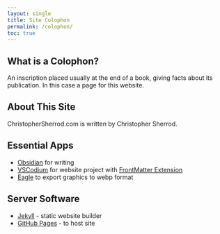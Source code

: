 ```yaml
---
layout: single
title: Site Colophon
permalink: /colophon/
toc: true
---
```

## What is a Colophon?
An inscription placed usually at the end of a book, giving facts about its publication. In this case a page for this website.

## About This Site
ChristopherSherrod.com is written by Christopher Sherrod.

## Essential Apps
- [Obsidian](http://obsidian.md/) for writing
- [VSCodium](http://vscodium.com/) for website project with [FrontMatter Extension](https://frontmatter.codes)
- [Eagle](https://en.eagle.cool) to export graphics to webp format

## Server Software
- [Jekyll](https://jekyllrb.com) - static website builder
- [GitHub Pages](https://pages.github.com) - to host site